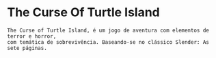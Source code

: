 # The Curse Of Turtle Island
    
    The Curse of Turtle Island, é um jogo de aventura com elementos de terror e horror,
    com temática de sobrevivência. Baseando-se no clássico Slender: As sete páginas.